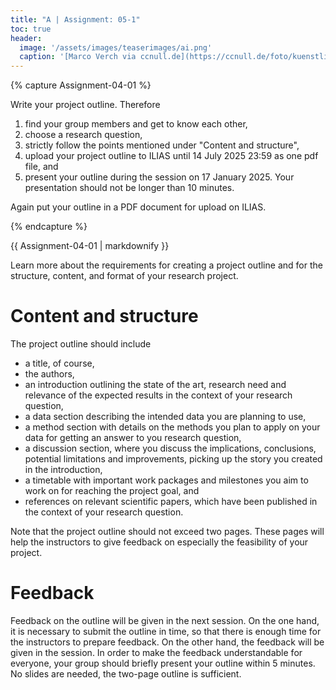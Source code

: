```yaml
---
title: "A | Assignment: 05-1"
toc: true
header:
  image: '/assets/images/teaserimages/ai.png'
  caption: '[Marco Verch via ccnull.de](https://ccnull.de/foto/kuenstliche-intelligenz-bei-der-arbeit/1095606). [CC-BY 2.0](https://creativecommons.org/licenses/by/2.0/de/). Image cropped.'
---
```



   
{% capture Assignment-04-01 %}

Write your project outline. Therefore
1. find your group members and get to know each other,
1. choose a research question,
1. strictly follow the points mentioned under "Content and structure",
1. upload your project outline to ILIAS until 14 July 2025 23:59 as one pdf file, and 
1. present your outline during the session on 17 January 2025. Your presentation should not be longer than 10 minutes.

Again put your outline in a PDF document for upload on ILIAS.

{% endcapture %}
<div class="notice--success">
  {{ Assignment-04-01 | markdownify }}
</div>   




Learn more about the requirements for creating a project outline and for the structure, content, and format of your research project.


# Content and structure
The project outline should include
* a title, of course, 
* the authors,
* an introduction outlining the state of the art, research need and relevance of the expected results in the context of your research question,
* a data section describing the intended data you are planning to use,
* a method section with details on the methods you plan to apply on your data for getting an answer to you research question,
* a discussion section, where you discuss the implications, conclusions, potential limitations and improvements, picking up the story you created in the introduction, 
* a timetable with important work packages and milestones you aim to work on for reaching the project goal, and 
* references on relevant scientific papers, which have been published in the context of your research question.

Note that the project outline should not exceed two pages.
These pages will help the instructors to give feedback on especially the feasibility of your project. 



# Feedback
Feedback on the outline will be given in the next session. 
On the one hand, it is necessary to submit the outline in time, so that there is enough time for the instructors to prepare feedback. 
On the other hand, the feedback will be given in the session. 
In order to make the feedback understandable for everyone, your group should briefly present your outline within 5 minutes. 
No slides are needed, the two-page outline is sufficient.

